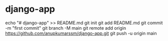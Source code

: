 ﻿# django-app
echo "# django-app" >> README.md
git init
git add README.md
git commit -m "first commit"
git branch -M main
git remote add origin https://github.com/anupkumarssm/django-app.git
git push -u origin main
